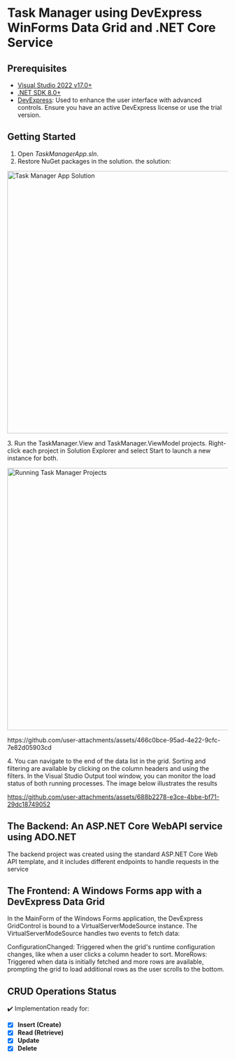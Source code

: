 # Task Manager using DevExpress WinForms Data Grid and .NET Core Service

## Prerequisites

- [Visual Studio 2022 v17.0+](https://visualstudio.microsoft.com/vs/)
- [.NET SDK 8.0+](https://dotnet.microsoft.com/en-us/download/dotnet)
- [DevExpress](https://www.devexpress.com/): Used to enhance the user interface with advanced controls. Ensure you have an active DevExpress license or use the trial version. 

## Getting Started

1. Open *TaskManagerApp.sln*.
2. Restore NuGet packages in the solution. the solution:

<p align="left">
  <img src="https://github.com/user-attachments/assets/cccf3cc8-351c-4fa7-89f6-92b15390371f" alt="Task Manager App Solution" width="600">
</p>
3. Run the TaskManager.View and TaskManager.ViewModel projects. Right-click each project in Solution Explorer and select Start to launch a new instance for both.

<p align="left">
  <img src="https://github.com/user-attachments/assets/7c67a7c4-0f4a-40fb-a4cf-da243a170b66" alt="Running Task Manager Projects" width="600">
</p>

  <p align="left">
    https://github.com/user-attachments/assets/466c0bce-95ad-4e22-9cfc-7e82d05903cd
  </p>
4. You can navigate to the end of the data list in the grid. Sorting and filtering are available by clicking on the column headers and using the filters. In the Visual Studio Output tool window, you can monitor the load status of both running processes. The image below illustrates the results

 
https://github.com/user-attachments/assets/688b2278-e3ce-4bbe-bf71-29dc18749052


## The Backend: An ASP.NET Core WebAPI service using ADO.NET </h1>
The backend project was created using the standard ASP.NET Core Web API template, and it includes different endpoints to handle requests in the service

## The Frontend: A Windows Forms app with a DevExpress Data Grid

In the MainForm of the Windows Forms application, the DevExpress GridControl is bound to a VirtualServerModeSource instance. The VirtualServerModeSource handles two events to fetch data:

ConfigurationChanged: Triggered when the grid's runtime configuration changes, like when a user clicks a column header to sort.
MoreRows: Triggered when data is initially fetched and more rows are available, prompting the grid to load additional rows as the user scrolls to the bottom.
## **CRUD Operations Status**
✔️ Implementation ready for:  
- [x] **Insert (Create)**
- [x] **Read (Retrieve)**
- [x] **Update**
- [x] **Delete**
